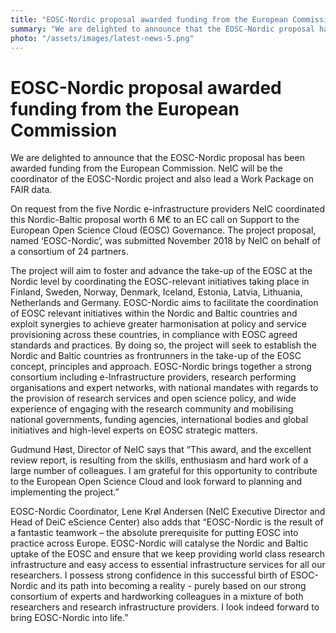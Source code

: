 ```yaml
---
title: "EOSC-Nordic proposal awarded funding from the European Commission"
summary: "We are delighted to announce that the EOSC-Nordic proposal has been awarded funding from the European Commission. NeIC will be the coordinator of the EOSC-Nordic project and also lead a Work Package on FAIR data."
photo: "/assets/images/latest-news-5.png"
---
```


EOSC-Nordic proposal awarded funding from the European Commission
===============================

We are delighted to announce that the EOSC-Nordic proposal has been awarded funding from the European Commission. NeIC will be the coordinator of the EOSC-Nordic project and also lead a Work Package on FAIR data.

On request from the five Nordic e-infrastructure providers NeIC coordinated this Nordic-Baltic proposal worth 6 M€ to an EC call on Support to the European Open Science Cloud (EOSC) Governance. The project proposal, named ‘EOSC-Nordic’, was submitted November 2018 by NeIC on behalf of a consortium of 24 partners.  

The project will aim to foster and advance the take-up of the EOSC at the Nordic level by coordinating the EOSC-relevant initiatives taking place in Finland, Sweden, Norway, Denmark, Iceland, Estonia, Latvia, Lithuania, Netherlands and Germany. EOSC-Nordic aims to facilitate the coordination of EOSC relevant initiatives within the Nordic and Baltic countries and exploit synergies to achieve greater harmonisation at policy and service provisioning across these countries, in compliance with EOSC agreed standards and practices. By doing so, the project will seek to establish the Nordic and Baltic countries as frontrunners in the take-up of the EOSC concept, principles and approach. EOSC-Nordic brings together a strong consortium including e-Infrastructure providers, research performing organisations and expert networks, with national mandates with regards to the provision of research services and open science policy, and wide experience of engaging with the research community and mobilising national governments, funding agencies, international bodies and global initiatives and high-level experts on EOSC strategic matters.

Gudmund Høst, Director of NeIC says that “This award, and the excellent review report, is resulting from the skills, enthusiasm and hard work of a large number of colleagues. I am grateful for this opportunity  to contribute to the European Open Science Cloud and look forward to planning and implementing the project.”

EOSC-Nordic Coordinator, Lene Krøl Andersen (NeIC Executive Director and Head of DeiC eScience Center) also adds that “EOSC-Nordic is the result of a fantastic teamwork – the absolute prerequisite for putting EOSC into practice across Europe. EOSC-Nordic will catalyse the Nordic and Baltic uptake of the EOSC and ensure that we keep providing world class research infrastructure and easy access to essential infrastructure services for all our researchers. I possess strong confidence in this successful birth of ESOC-Nordic and its path into becoming a reality - purely based on our strong consortium of experts and hardworking colleagues in a mixture of both researchers and research infrastructure providers. I look indeed forward to bring EOSC-Nordic into life.”

